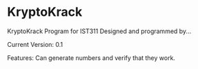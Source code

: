 # KryptoKrack

KryptoKrack Program for IST311
Designed and programmed by...

Current Version: 0.1

Features:
Can generate numbers and verify that they work.
